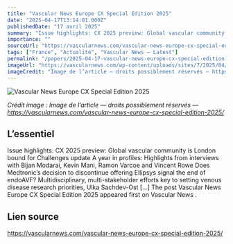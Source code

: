 ```yaml
---
title: "Vascular News Europe CX Special Edition 2025"
date: "2025-04-17T13:14:01.000Z"
publishedDate: "17 avril 2025"
summary: "Issue highlights: CX 2025 preview: Global vascular community is London bound for Challenges update A year in profiles: Highlights from interviews with Bijan Modarai, Kevin Mani, Ramon Varcoe and Vincent Rowe Does Medtronic&#8217;s decision to discontinue offering Ellipsys signal the end of endoAVF? Multidisciplinary, multi-stakeholder efforts key to setting venous disease research priorities, Ulka Sachdev-Ost [&#8230;] The post Vascular News Europe CX Special Edition 2025 appeared first on Vascular News ."
importance: ""
sourceUrl: "https://vascularnews.com/vascular-news-europe-cx-special-edition-2025/"
tags: ["France", "Actualité", "Vascular News — Latest"]
permalink: "/papers/2025-04-17-vascular-news-europe-cx-special-edition-2025"
imageUrl: "https://vascularnews.com/wp-content/uploads/sites/7/2025/04/VNCX25-cover-web.png"
imageCredit: "Image de l’article — droits possiblement réservés — https://vascularnews.com/vascular-news-europe-cx-special-edition-2025/"
---
```


![Vascular News Europe CX Special Edition 2025](https://vascularnews.com/wp-content/uploads/sites/7/2025/04/VNCX25-cover-web.png)

*Crédit image : Image de l’article — droits possiblement réservés — https://vascularnews.com/vascular-news-europe-cx-special-edition-2025/*

## L’essentiel

Issue highlights: CX 2025 preview: Global vascular community is London bound for Challenges update A year in profiles: Highlights from interviews with Bijan Modarai, Kevin Mani, Ramon Varcoe and Vincent Rowe Does Medtronic&#8217;s decision to discontinue offering Ellipsys signal the end of endoAVF? Multidisciplinary, multi-stakeholder efforts key to setting venous disease research priorities, Ulka Sachdev-Ost [&#8230;] The post Vascular News Europe CX Special Edition 2025 appeared first on Vascular News .

## Lien source

https://vascularnews.com/vascular-news-europe-cx-special-edition-2025/
